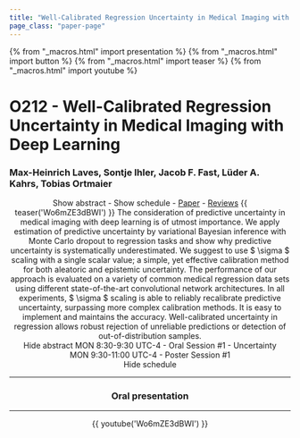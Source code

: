 ```yaml
---
title: "Well-Calibrated Regression Uncertainty in Medical Imaging with Deep Learning"
page_class: "paper-page"
---
```


{% from "_macros.html" import presentation %}
{% from "_macros.html" import button %}
{% from "_macros.html" import teaser %}
{% from "_macros.html" import youtube %}

# O212 - Well-Calibrated Regression Uncertainty in Medical Imaging with Deep Learning


### Max-Heinrich Laves, Sontje Ihler, Jacob F. Fast, Lüder A. Kahrs, Tobias Ortmaier

<center><a class="toggle_visibility" data-selector=".paper_abstract" data-level="3">Show abstract</a>
        - <a class="toggle_visibility" data-selector=".paper_qa" data-level="3">Show schedule</a>
        - <a href="https://openreview.net/pdf?id=CecZ_0t79q">Paper</a>
        - <a href="https://openreview.net/forum?id=CecZ_0t79q">Reviews</a>
        {{ teaser('Wo6mZE3dBWI') }}

<span class="paper_abstract">
        The consideration of predictive uncertainty in medical imaging with deep learning is of utmost importance.      We apply estimation of predictive uncertainty by variational Bayesian inference with Monte Carlo dropout to regression tasks and show why predictive uncertainty is systematically underestimated.      We suggest to use $ \sigma $ scaling with a single scalar value; a simple, yet effective calibration method for both aleatoric and epistemic uncertainty.      The performance of our approach is evaluated on a variety of common medical regression data sets using different state-of-the-art convolutional network architectures.      In all experiments, $ \sigma $ scaling is able to reliably recalibrate predictive uncertainty, surpassing more complex calibration methods.      It is easy to implement and maintains the accuracy.      Well-calibrated uncertainty in regression allows robust rejection of unreliable predictions or detection of out-of-distribution samples.
        <span class="actions">
  <br/>
  <a class="toggle_visibility" data-level="2">Hide abstract</a></span>
</span>

<span class="paper_qa">
        MON 8:30-9:30 UTC-4 - Oral Session #1 - Uncertainty<br/>MON 9:30-11:00 UTC-4 - Poster Session #1
        <br/>
        <span class="actions"><a class="toggle_visibility" data-level="2">Hide schedule</a></span>
</span>

<!-- {{ button("Access paper channel", "https://chat.midl.io/channel/o212") }} -->

---

### Oral presentation

---

{{ youtube('Wo6mZE3dBWI') }}